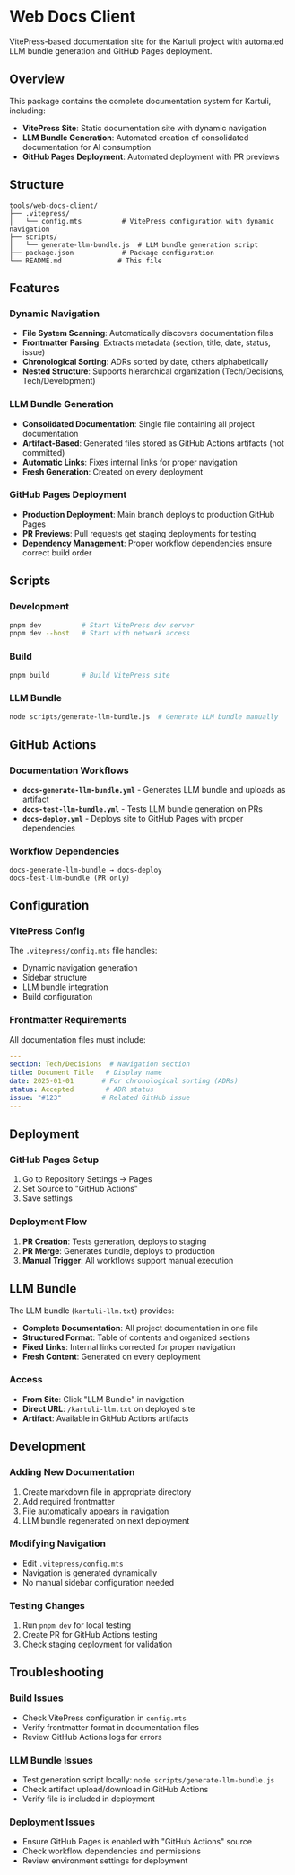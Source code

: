 # Web Docs Client

VitePress-based documentation site for the Kartuli project with automated LLM bundle generation and GitHub Pages deployment.

## Overview

This package contains the complete documentation system for Kartuli, including:

- **VitePress Site**: Static documentation site with dynamic navigation
- **LLM Bundle Generation**: Automated creation of consolidated documentation for AI consumption
- **GitHub Pages Deployment**: Automated deployment with PR previews

## Structure

```
tools/web-docs-client/
├── .vitepress/
│   └── config.mts          # VitePress configuration with dynamic navigation
├── scripts/
│   └── generate-llm-bundle.js  # LLM bundle generation script
├── package.json            # Package configuration
└── README.md              # This file
```

## Features

### Dynamic Navigation
- **File System Scanning**: Automatically discovers documentation files
- **Frontmatter Parsing**: Extracts metadata (section, title, date, status, issue)
- **Chronological Sorting**: ADRs sorted by date, others alphabetically
- **Nested Structure**: Supports hierarchical organization (Tech/Decisions, Tech/Development)

### LLM Bundle Generation
- **Consolidated Documentation**: Single file containing all project documentation
- **Artifact-Based**: Generated files stored as GitHub Actions artifacts (not committed)
- **Automatic Links**: Fixes internal links for proper navigation
- **Fresh Generation**: Created on every deployment

### GitHub Pages Deployment
- **Production Deployment**: Main branch deploys to production GitHub Pages
- **PR Previews**: Pull requests get staging deployments for testing
- **Dependency Management**: Proper workflow dependencies ensure correct build order

## Scripts

### Development
```bash
pnpm dev          # Start VitePress dev server
pnpm dev --host   # Start with network access
```

### Build
```bash
pnpm build        # Build VitePress site
```

### LLM Bundle
```bash
node scripts/generate-llm-bundle.js  # Generate LLM bundle manually
```

## GitHub Actions

### Documentation Workflows
- **`docs-generate-llm-bundle.yml`** - Generates LLM bundle and uploads as artifact
- **`docs-test-llm-bundle.yml`** - Tests LLM bundle generation on PRs
- **`docs-deploy.yml`** - Deploys site to GitHub Pages with proper dependencies

### Workflow Dependencies
```
docs-generate-llm-bundle → docs-deploy
docs-test-llm-bundle (PR only)
```

## Configuration

### VitePress Config
The `.vitepress/config.mts` file handles:
- Dynamic navigation generation
- Sidebar structure
- LLM bundle integration
- Build configuration

### Frontmatter Requirements
All documentation files must include:
```yaml
---
section: Tech/Decisions  # Navigation section
title: Document Title   # Display name
date: 2025-01-01       # For chronological sorting (ADRs)
status: Accepted        # ADR status
issue: "#123"          # Related GitHub issue
---
```

## Deployment

### GitHub Pages Setup
1. Go to Repository Settings → Pages
2. Set Source to "GitHub Actions"
3. Save settings

### Deployment Flow
1. **PR Creation**: Tests generation, deploys to staging
2. **PR Merge**: Generates bundle, deploys to production
3. **Manual Trigger**: All workflows support manual execution

## LLM Bundle

The LLM bundle (`kartuli-llm.txt`) provides:
- **Complete Documentation**: All project documentation in one file
- **Structured Format**: Table of contents and organized sections
- **Fixed Links**: Internal links corrected for proper navigation
- **Fresh Content**: Generated on every deployment

### Access
- **From Site**: Click "LLM Bundle" in navigation
- **Direct URL**: `/kartuli-llm.txt` on deployed site
- **Artifact**: Available in GitHub Actions artifacts

## Development

### Adding New Documentation
1. Create markdown file in appropriate directory
2. Add required frontmatter
3. File automatically appears in navigation
4. LLM bundle regenerated on next deployment

### Modifying Navigation
- Edit `.vitepress/config.mts`
- Navigation is generated dynamically
- No manual sidebar configuration needed

### Testing Changes
1. Run `pnpm dev` for local testing
2. Create PR for GitHub Actions testing
3. Check staging deployment for validation

## Troubleshooting

### Build Issues
- Check VitePress configuration in `config.mts`
- Verify frontmatter format in documentation files
- Review GitHub Actions logs for errors

### LLM Bundle Issues
- Test generation script locally: `node scripts/generate-llm-bundle.js`
- Check artifact upload/download in GitHub Actions
- Verify file is included in deployment

### Deployment Issues
- Ensure GitHub Pages is enabled with "GitHub Actions" source
- Check workflow dependencies and permissions
- Review environment settings for deployment
